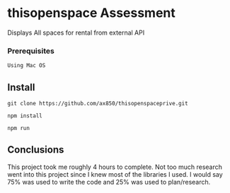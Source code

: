 # thisopenspace Assessment

Displays All spaces for rental from external API

### Prerequisites

```
Using Mac OS
```

## Install

```
git clone https://github.com/ax850/thisopenspaceprive.git

npm install

npm run

```

## Conclusions

This project took me roughly 4 hours to complete. Not too much research went into this project since I knew most of the libraries I used.
I would say 75% was used to write the code and 25% was used to plan/research.

